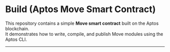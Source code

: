 # Build (Aptos Move Smart Contract)

This repository contains a simple **Move smart contract** built on the Aptos blockchain.  
It demonstrates how to write, compile, and publish Move modules using the Aptos CLI.

---



